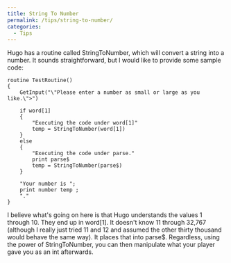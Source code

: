 ```yaml
---
title: String To Number
permalink: /tips/string-to-number/
categories: 
  - Tips
---
```


Hugo has a routine called StringToNumber, which will convert a string
into a number. It sounds straightforward, but I would like to provide
some sample code:

    routine TestRoutine()
    {
        GetInput("\"Please enter a number as small or large as you like.\">")

        if word[1]
        {
            "Executing the code under word[1]"
            temp = StringToNumber(word[1])
        }
        else
        {
            "Executing the code under parse."
            print parse$
            temp = StringToNumber(parse$)
        }

        "Your number is ";
        print number temp ;
        "."
    }

I believe what's going on here is that Hugo understands the values 1
through 10. They end up in word\[1\]. It doesn't know 11 through 32,767
(although I really just tried 11 and 12 and assumed the other thirty
thousand would behave the same way). It places that into parse$.
Regardless, using the power of StringToNumber, you can then manipulate
what your player gave you as an int afterwards.
